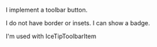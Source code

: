I implement a toolbar button.

I do not have border or insets.
I can show a badge.

I'm used with IceTipToolbarItem